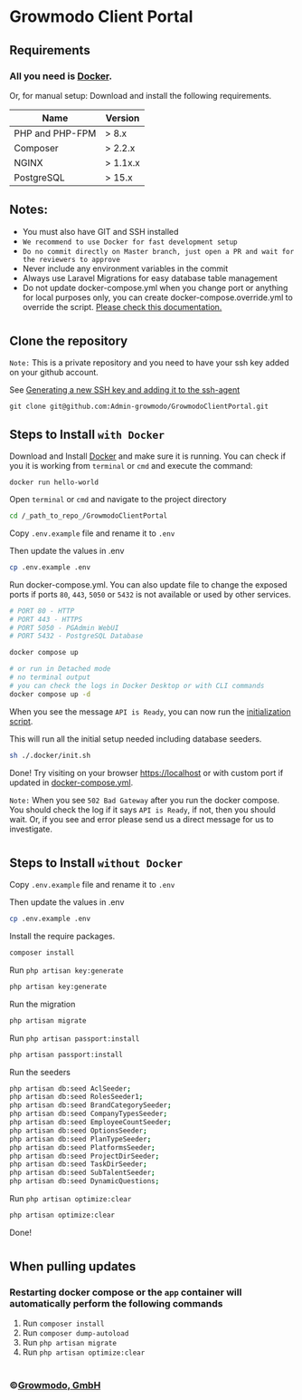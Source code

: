 # Growmodo Client Portal

## Requirements

### All you need is [Docker](https://docker.com).

Or, for manual setup: Download and install the following requirements.

| Name            | Version  |
| --------------- | -------- |
| PHP and PHP-FPM | > 8.x    |
| Composer        | > 2.2.x  |
| NGINX           | > 1.1x.x |
| PostgreSQL      | > 15.x   |

## Notes:

-   You must also have GIT and SSH installed
-   `We recommend to use Docker for fast development setup`
-   `Do no commit directly on Master branch, just open a PR and wait for the reviewers to approve`
-   Never include any environment variables in the commit
-   Always use Laravel Migrations for easy database table management
-   Do not update docker-compose.yml when you change port or anything for local purposes only, you can create docker-compose.override.yml to override the script. [Please check this documentation.](https://docs.docker.com/compose/extends/)

#

## Clone the repository

`Note:` This is a private repository and you need to have your ssh key added on your github account.

See [Generating a new SSH key and adding it to the ssh-agent](https://docs.github.com/en/authentication/connecting-to-github-with-ssh/generating-a-new-ssh-key-and-adding-it-to-the-ssh-agent?platform=windows)

```
git clone git@github.com:Admin-growmodo/GrowmodoClientPortal.git
```

## Steps to Install `with Docker`

Download and Install [Docker](https://docker.com) and make sure it is running.
You can check if you it is working from `terminal` or `cmd` and execute the command:

```
docker run hello-world
```

Open `terminal` or `cmd` and navigate to the project directory

```bash
cd /_path_to_repo_/GrowmodoClientPortal
```

Copy `.env.example` file and rename it to `.env`

Then update the values in .env

```bash
cp .env.example .env
```

Run docker-compose.yml. You can also update file to change the exposed ports if ports `80`, `443`, `5050` or `5432` is not available or used by other services.

```bash
# PORT 80 - HTTP
# PORT 443 - HTTPS
# PORT 5050 - PGAdmin WebUI
# PORT 5432 - PostgreSQL Database

docker compose up

# or run in Detached mode
# no terminal output
# you can check the logs in Docker Desktop or with CLI commands
docker compose up -d
```

When you see the message `API is Ready`, you can now run the [initialization script](.docker/init.sh).

This will run all the initial setup needed including database seeders.

```bash
sh ./.docker/init.sh
```

Done! Try visiting on your browser [https://localhost](https://localhost) or with custom port if updated in [docker-compose.yml](docker-compose.yml).

`Note:` When you see `502 Bad Gateway` after you run the docker compose. You should check the log if it says `API is Ready`, if not, then you should wait. Or, if you see and error please send us a direct message for us to investigate.

#

## Steps to Install `without Docker`

Copy `.env.example` file and rename it to `.env`

Then update the values in .env

```bash
cp .env.example .env
```

Install the require packages.

```bash
composer install
```

Run `php artisan key:generate`

```bash
php artisan key:generate
```

Run the migration

```bash
php artisan migrate
```

Run `php artisan passport:install`

```bash
php artisan passport:install
```

Run the seeders

```bash
php artisan db:seed AclSeeder;
php artisan db:seed RolesSeeder1;
php artisan db:seed BrandCategorySeeder;
php artisan db:seed CompanyTypesSeeder;
php artisan db:seed EmployeeCountSeeder;
php artisan db:seed OptionsSeeder;
php artisan db:seed PlanTypeSeeder;
php artisan db:seed PlatformsSeeder;
php artisan db:seed ProjectDirSeeder;
php artisan db:seed TaskDirSeeder;
php artisan db:seed SubTalentSeeder;
php artisan db:seed DynamicQuestions;
```

Run `php artisan optimize:clear`

```bash
php artisan optimize:clear
```

Done!

#

## When pulling updates

### Restarting docker compose or the `app` container will automatically perform the following commands

1. Run `composer install`
2. Run `composer dump-autoload`
3. Run `php artisan migrate`
4. Run `php artisan optimize:clear`

#

### ©[Growmodo, GmbH](https://growmodo.com)
